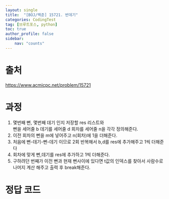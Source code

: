 ```yaml
---
layout: single
title:  "[BOJ/백준] 15721. 번데기"
categories: CodingTest
tag: [브루트포스, python]
toc: true
author_profile: false
sidebar:
    nav: "counts"
---
```


# 출처
<https://www.acmicpc.net/problem/15721>



  
  
# 과정

1. 몇번째 뻔, 몇번째 데기 인지 저장할 res 리스트와  
뻔을 세어줄 b 데기를 세어줄 d 회차를 세어줄 n을 각각 정의해준다.
2. 이전 회차의 뻔을 m에 넣어주고 n(회차)에 1을 더해준다.
3. 처음에 뻔-데기-뻔-데기 이므로 2회 반복해서 b,d를 res에 추가해주고 1씩 더해준다
4. 회차에 맞게 뻔,데기를 res에 추가하고 1씩 더해준다.
5. 구하려던 번째가 이전 뻔과 현재 뻔사이에 있다면 t값의 인덱스를 찾아서 사람수로 나머지 계산 해주고 출력 후 break해준다. 


# 정답 코드

<script src="https://gist.github.com/kghees/76e1de0b498b9c1cb679813a6b10ebd2.js"></script>




